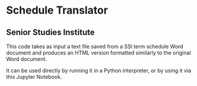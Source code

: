 # Schedule Translator
## Senior Studies Institute

This code takes as input a text file saved from a SSI term schedule Word document and produces an HTML version formatted similarly to the original Word document.

It can be used directly by running it in a Python interpreter, or by using it via this Jupyter Notebook.
